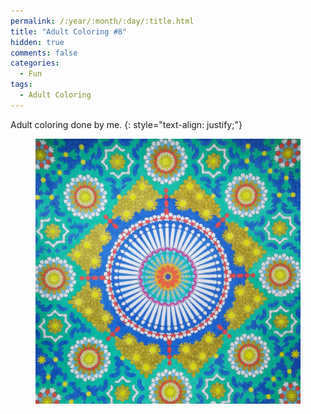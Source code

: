 ```yaml
---
permalink: /:year/:month/:day/:title.html
title: "Adult Coloring #8"
hidden: true
comments: false
categories:
  - Fun
tags:
  - Adult Coloring
---
```


Adult coloring done by me.
{: style="text-align: justify;"}
<br>

<figure>
    <a href="/assets/fun/2018/10/11/IMG_20181011_230152.jpg"><img src="/assets/fun/2018/10/11/IMG_20181011_230152.jpg"></a>
</figure>
